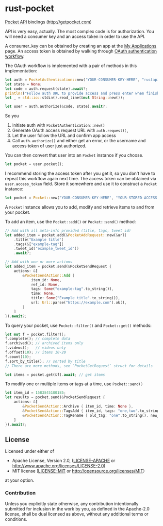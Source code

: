 # rust-pocket

[Pocket API](http://getpocket.com/developer/docs/overview) bindings
(http://getpocket.com)

API is very easy, actually. The most complex code is for authorization.
You will need a consumer key and an access token in order to use the
API.

A consumer_key can be obtained by creating an app at the
[My Applications](http://getpocket.com/developer/apps/) page. An access
token is obtained by walking through
[OAuth authentication workflow](http://getpocket.com/developer/docs/authentication).

The OAuth workflow is implemented with a pair of methods in this
implementation:

```rust
let auth = PocketAuthentication::new("YOUR-CONSUMER-KEY-HERE", "rustapi:finishauth");
let state = None;
let code = auth.request(state).await?;
println!("Follow auth URL to provide access and press enter when finished: {}", auth.authorize_url(&code));
let _ = std::io::stdin().read_line(&mut String::new());

let user = auth.authorize(&code, state).await?;
```

So you
1. Initiate auth with `PocketAuthentication::new()`
2. Generate OAuth access request URL with `auth.request()`,
3. Let the user follow the URL and confirm app access
4. Call `auth.authorize()` and either get an error, or the
   username and access token of user just authorized.

You can then convert that user into an `Pocket` instance if you choose.

```rust
let pocket = user.pocket();
```

I recommend storing the access token after you get it, so you don't have
to repeat this workflow again next time. The access token can be
obtained via `user.access_token` field. Store it somewhere and use it to
construct a `Pocket` instance:

```rust
let pocket = Pocket::new("YOUR-CONSUMER-KEY-HERE", "YOUR-STORED-ACCESS-TOKEN");
```

A `Pocket` instance allows you to add, modify and retrieve items to and
from your pocket.

To add an item, use the `Pocket::add()` or
`Pocket::send()` method:

```rust
// Add with all meta-info provided (title, tags, tweet id)
let added_item = pocket.add(&PocketAddRequest::new(&url)
    .title("Example title")
    .tags(&["example-tag"])
    .tweet_id("example_tweet_id"))
    .await?;

// Add with one or more actions
let added_item = pocket.send(&PocketSendRequest { 
    actions: &[
        &PocketSendAction::Add {
            item_id: None,
            ref_id: None,
            tags: Some("example-tag".to_string()),
            time: None,
            title: Some("Example title".to_string()), 
            url: Url::parse("https://example.com").ok(), 
        }
    ]
}).await?;
```

To query your pocket, use `Pocket::filter()` and `Pocket::get()`
methods:

```rust
let mut f = pocket.filter();
f.complete(); // complete data
f.archived(); // archived items only
f.videos();   // videos only
f.offset(10); // items 10-20
f.count(10);
f.sort_by_title(); // sorted by title
// There are more methods, see `PocketGetRequest` struct for details

let items = pocket.get(&f).await; // get items
```

To modify one or multiple items or tags at a time, use `Pocket::send()`

```rust
let item_id = 1583845180185;
let results = pocket.send(&PocketSendRequest {
    actions: &[
        &PocketSendAction::Archive { item_id, time: None },
        &PocketSendAction::TagsAdd { item_id, tags: "one,two".to_string(), time: None },
        &PocketSendAction::TagRename { old_tag: "one".to_string(), new_tag: "1".to_string(), time: None },
    ]
}).await?;
```

## License

Licensed under either of

* Apache License, Version 2.0, ([LICENSE-APACHE](LICENSE-APACHE) or
  http://www.apache.org/licenses/LICENSE-2.0)
* MIT license ([LICENSE-MIT](LICENSE-MIT) or
  http://opensource.org/licenses/MIT)

at your option.

### Contribution

Unless you explicitly state otherwise, any contribution intentionally
submitted for inclusion in the work by you, as defined in the Apache-2.0
license, shall be dual licensed as above, without any additional terms
or conditions.
